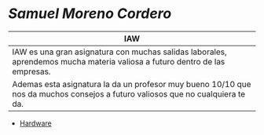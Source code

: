 # *Samuel Moreno Cordero*

| IAW         |
| ----------- | 
|IAW es una gran asignatura con muchas salidas laborales, aprendemos mucha materia valiosa a futuro dentro de las empresas. 
Ademas esta asignatura la da un profesor muy bueno 10/10 que nos da muchos consejos a futuro valiosos que no cualquiera te da.|

- [Hardware](hardware/hardware1.md)